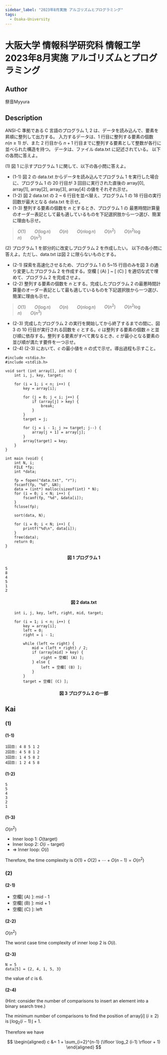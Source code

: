 ```yaml
---
sidebar_label: "2023年8月実施 アルゴリズムとプログラミング"
tags:
  - Osaka-University
---
```

# 大阪大学 情報科学研究科 情報工学 2023年8月実施 アルゴリズムとプログラミング

## **Author**
祭音Myyura

## **Description**
ANSI-C 準拠である C 言語のプログラム 1, 2 は、データを読み込んで、要素を昇順に整列して出力する。
入力するデータは、1 行目に整列する要素の個数 $n (n \ge 1)$ が、また 2 行目から $n+1$ 行目までに整列する要素として整数が各行に並べられた構造を持つ。
データは、ファイル data.txt に記述されている。
以下の各問に答えよ。

(1) 図 1 に示すプログラム 1 に関して、以下の各小問に答えよ。

- (1-1) 図 2 の data.txt からデータを読み込んでプログラム 1 を実行した場合に、プログラム 1 の 20 行目が 3 回目に実行された直後の array\[0\], array\[1\], array\[2\], array\[3\], array\[4\] の値をそれぞれ示せ。
- (1-2) 図 2 data.txt の 2 ~ 6 行目を並べ替え、プログラム 1 の 18 行目の実行回数が最大となる data.txt を示せ。
- (1-3) 整列する要素の個数を $n$ とするとき、プログラム 1 の 最悪時間計算量のオーダー表記として最も適しているものを下記選択肢から一つ選び、簡潔に理由も示せ。

> $O(1)$&nbsp;&nbsp;&nbsp;&nbsp;&nbsp;&nbsp;&nbsp;$O(\log n)$&nbsp;&nbsp;&nbsp;&nbsp;&nbsp;&nbsp;&nbsp;$O(n)$&nbsp;&nbsp;&nbsp;&nbsp;&nbsp;&nbsp;&nbsp;$O(n \log n)$&nbsp;&nbsp;&nbsp;&nbsp;&nbsp;&nbsp;&nbsp;$O(n^2)$&nbsp;&nbsp;&nbsp;&nbsp;&nbsp;&nbsp;&nbsp;$O(n^2 \log n)$&nbsp;&nbsp;&nbsp;&nbsp;&nbsp;&nbsp;&nbsp;$O(n^3)$

(2) プログラム 1 を部分的に改変しプログラム 2 を作成したい。
以下の各小問に答えよ。ただし、data.txt は図 2 に限らないものとする。

- (2-1) 探索を高速化させるため、プログラム 1 の 5~15 行目のみを図 3 の通り変更したプログラム 2 を作成する。空欄 \[ (A) \] ~ \[ (C) \] を適切な式で埋めて、プログラム 2 を完成させよ。
- (2-2) 整列する要素の個数を $n$ とする。完成したプログラム 2 の最悪時間計算量のオーダー表記として最も適しているものを下記選択肢から一つ選び、簡潔に理由も示せ。

> $O(1)$&nbsp;&nbsp;&nbsp;&nbsp;&nbsp;&nbsp;&nbsp;$O(\log n)$&nbsp;&nbsp;&nbsp;&nbsp;&nbsp;&nbsp;&nbsp;$O(n)$&nbsp;&nbsp;&nbsp;&nbsp;&nbsp;&nbsp;&nbsp;$O(n \log n)$&nbsp;&nbsp;&nbsp;&nbsp;&nbsp;&nbsp;&nbsp;$O(n^2)$&nbsp;&nbsp;&nbsp;&nbsp;&nbsp;&nbsp;&nbsp;$O(n^2 \log n)$&nbsp;&nbsp;&nbsp;&nbsp;&nbsp;&nbsp;&nbsp;$O(n^3)$

- (2-3) 完成したプログラム 2 の実行を開始してから終了するまでの間に、図 3 の 10 行目が実行される回数を $c$ とする。$c$ は整列する要素の個数 $n$ と並び順に依存する。整列する要素がすべて異なるとき、$c$ が最小となる要素の並び順が満たす要件を一つ示せ。
- (2-4) (2-3) において、$c$ の最小値を $n$ の式で示せ。導出過程も示すこと。

```text
#include <stdio.h>
#include <stdlib.h>

void sort (int array[], int n) {
    int i, j, key, target;

    for (i = 1; i < n; i++) {
        key = array[i];

        for (j = 0; j < i; j++) {
            if (array[j] > key) {
                break;
            }
        }
        target = j;

        for (j = i - 1; j >= target; j--) {
            array[j + 1] = array[j];
        }
        array[target] = key;
    }
}

int main (void) {
    int N, i;
    FILE *fp;
    int *data;

    fp = fopen("data.txt", "r");
    fscanf(fp, "%d", &N);
    data = (int*) malloc(sizeof(int) * N);
    for (i = 0; i < N; i++) {
        fscanf(fp, "%d", &data[i]);
    }
    fclose(fp);

    sort(data, N);

    for (i = 0; i < N; i++) {
        printf("%d\n", data[i]);
    }
    free(data);
    return 0;
}
```
#### <center> 図 1 プログラム 1

```text
5
8
4
5
1
2
```
#### <center> 図 2 data.txt

```text
    int i, j, key, left, right, mid, target;

    for (i = 1; i < n; i++) {
        key = array[i];
        left = 0;
        right = i - 1;

        while (left <= right) {
            mid = (left + right) / 2;
            if (array[mid] > key) {
                right = 空欄[ (A) ];
            } else {
                left = 空欄[ (B) ];
            }
        }
        target = 空欄[ (C) ];
```
#### <center> 図 3 プログラム 2 の一部

## **Kai**
### (1)
#### (1-1)
```text
1回目: 4 8 5 1 2 
2回目: 4 5 8 1 2 
3回目: 1 4 5 8 2 
4回目: 1 2 4 5 8 
```

#### (1-2)
```
5
5
4
3
2
1
```

#### (1-3)
$O(n^2)$

- Inner loop 1: $O(\text{target})$
- Inner loop 2: $O(i - \text{target})$
- $\Rightarrow$ Inner loop: $O(i)$ 

Therefore, the time complexity is $O(1) + O(2) + \cdots + O(n-1) = O(n^2)$

### (2)
#### (2-1)
- 空欄\[ (A) \]: mid - 1
- 空欄\[ (B) \]: mid + 1
- 空欄\[ (C) \]: left

#### (2-2)
$O(n^2)$

The worst case time complexity of inner loop 2 is $O(i)$.

#### (2-3)
```text
N = 5
data[5] = {2, 4, 1, 5, 3}
```

the value of $c$ is $6$.

#### (2-4)
(Hint: consider the number of comparisons to insert an element into a binary search tree.)

The minimum number of comparisons to find the position of array\[$i$\] ($i \ge 2$) is $\lfloor \log_2 (i-1) \rfloor + 1$.

Therefore we have

$$
\begin{aligned}
c &= 1 + \sum_{i=2}^{n-1} (\lfloor \log_2 (i-1) \rfloor + 1)
\end{aligned}
$$

<!-- $$
\begin{aligned}
c = 2 \cdot 1 + 4 \cdot 2 + 8 \cdot 3 + \cdots + 2^{\lfloor \log_2 n\rfloor} \cdot \lfloor \log_2 n\rfloor
\end{aligned}
$$ -->